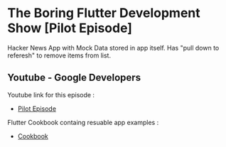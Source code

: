 # The Boring Flutter Development Show [Pilot Episode]

Hacker News App with Mock Data stored in app itself. Has "pull down to referesh" to remove items from list.

## Youtube - Google Developers

Youtube link for this episode : 
- [Pilot Episode](https://flutter.dev/docs/get-started/codelab)

Flutter Cookbook containg resuable app examples : 
- [Cookbook](https://flutter.dev/docs/cookbook)

